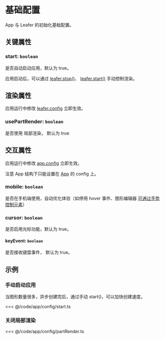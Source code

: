 # 基础配置

App 与 Leafer 的初始化基础配置。

## 关键属性

### start: `boolean`

是否自动启动应用，默认为 true。

应用启动后，可以通过 [leafer.stop()](/reference/display/Leafer.md#start)、 [leafer.start()](/reference/display/Leafer.md#start) 手动控制渲染。

## 渲染属性

应用运行中修改 [leafer.config](/reference/display/Leafer.md#config-ileaferconfig) 立即生效。

### usePartRender: `boolean`

是否使用 局部渲染， 默认为 true

## 交互属性

应用运行中修改 [app.config](/reference/display/Leafer.md#config-ileaferconfig) 立即生效。

注意 App 结构下只能设置在 [App](/reference/display/App.md) 的 config 上。

### mobile: `boolean`

是否在手机端使用，自动优化体验（如停用 hover 事件、图形编辑器 [可通过手势控制元素](/plugin/in/editor/config.md#moveable-boolean-move)）

### cursor: `boolean`

是否启用光标功能，默认为 true。

#### keyEvent: `boolean`

是否接收键盘事件， 默认为 true。

## 示例

### 手动启动应用

当图形数量很多，异步创建完后，通过手动 start()，可以加快创建速度。

<<< @/code/app/config/start.ts

### 关闭局部渲染

<<< @/code/app/config/partRender.ts
